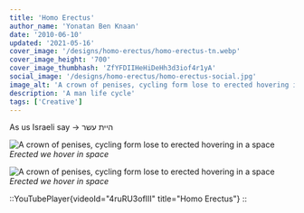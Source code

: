 ```yaml
---
title: 'Homo Erectus'
author_name: 'Yonatan Ben Knaan'
date: '2010-06-10'
updated: '2021-05-16'
cover_image: '/designs/homo-erectus/homo-erectus-tn.webp'
cover_image_height: '700'
cover_image_thumbhash: 'ZfYFDIIHeHiDeHh3d3iof4r1yA'
social_image: '/designs/homo-erectus/homo-erectus-social.jpg'
image_alt: 'A crown of penises, cycling form lose to erected hovering in a space'
description: 'A man life cycle'
tags: ['Creative']
---
```

As us Israeli say → היית עשר

![A crown of penises, cycling form lose to erected hovering in a space](/designs/homo-erectus/homo-erectus.webp)
*Erected we hover in space*

![A crown of penises, cycling form lose to erected hovering in a space](/designs/homo-erectus/homo-erectus-clip.webp)
*Erected we hover in space*


::YouTubePlayer{videoId="4ruRU3ofIII" title="Homo Erectus"}
::